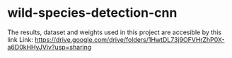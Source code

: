 # wild-species-detection-cnn
The results, dataset and weights used in this project are accesible by this link
Link: https://drive.google.com/drive/folders/1HwtDL73j9OFVHrZhP0X-a6D0kHHyJViv?usp=sharing
